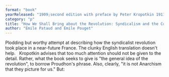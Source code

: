 ```yaml
---
format: "book"
yearReleased: "1909;second edition with preface by Peter Kropotkin 1911; original titleComment nous ferons la Révolution"
category: "p"
title: "How We Shall Bring about the Revolution: Syndicalism and the Co-operativeCommonwealth"
author: "Emile Pataud and Emile Pouget"
---
```

Plodding but worthy  attempt at describing how the syndicalist revolution took place in a near-future  France. The clunky English translation doesn't help.
 
Kropotkin advises that too much attention should not be given to the detail.  Rather, what the book seeks to give is "the general idea of the revolution", to  borrow Proudhon's phrase. Also, clearly, "it is not Anarchism that they picture  for us." But: